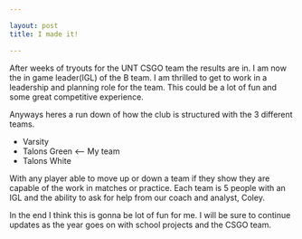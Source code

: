 ```yaml
---

layout: post
title: I made it!

---
```


After weeks of tryouts for the UNT CSGO team the results are in. I am now the in game leader(IGL) of the B team. I am thrilled to get to work in a leadership and planning role for the team. This could be a lot of fun and some great competitive experience. 


Anyways heres a run down of how the club is structured with the 3 different teams.
* Varsity
* Talons Green <-- My team
* Talons White

With any player able to move up or down a team if they show they are capable of the work in matches or practice. Each team is 5 people with an IGL and the ability to ask for help from our coach and analyst, Coley.


In the end I think this is gonna be lot of fun for me. I will be sure to continue updates as the year goes on with school projects and the CSGO team.